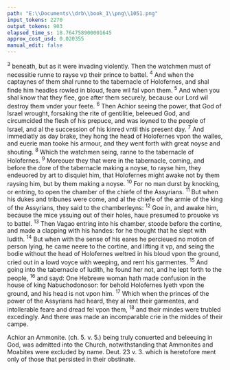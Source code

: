 ```yaml
---
path: "E:\\Documents\\drb\\book_1\\png\\1051.png"
input_tokens: 2270
output_tokens: 903
elapsed_time_s: 18.764758900001645
approx_cost_usd: 0.020355
manual_edit: false
---
```

<sup>3</sup> beneath, but as it were invading violently. Then the watchmen must of necessitie runne to rayse vp their prince to battel. <sup>4</sup> And when the captaynes of them shal runne to the tabernacle of Holofernes, and shal finde him headles rowled in bloud, feare wil fal vpon them. <sup>5</sup> And when you shal know that they flee, goe after them securely, because our Lord wil destroy them vnder your feete. <sup>6</sup> Then Achior seeing the power, that God of Israel wrought, forsaking the rite of gentilitie, beleeued God, and circumcided the flesh of his prepuce, and was ioyned to the people of Israel, and al the succession of his kinred vntil this present day. <sup>7</sup> And immediatly as day brake, they hong the head of Holofernes vpon the walles, and euerie man tooke his armour, and they went forth with great noyse and shouting. <sup>8</sup> Which the watchmen seing, ranne to the tabernacle of Holofernes. <sup>9</sup> Moreouer they that were in the tabernacle, coming, and before the dore of the tabernacle making a noyse, to rayse him, they endeuored by art to disquiet him, that Holofernes might awake not by them raysing him, but by them making a noyse. <sup>10</sup> For no man durst by knocking, or entring, to open the chamber of the chiefe of the Assyrians. <sup>11</sup> But when his dukes and tribunes were come, and al the chiefe of the armie of the king of the Assyrians, they said to the chamberleyns: <sup>12</sup> Goe in, and awake him, because the mice yssuing out of their holes, haue presumed to prouoke vs to battel. <sup>13</sup> Then Vagao entring into his chamber, stoode before the cortine, and made a clapping with his handes: for he thought that he slept with Iudith. <sup>14</sup> But when with the sense of his eares he percieued no motion of person lying, he came neere to the cortine, and lifting it vp, and seing the bodie without the head of Holofernes weltred in his bloud vpon the ground, cried out in a lowd voyce with weeping, and rent his garmentes. <sup>15</sup> And going into the tabernacle of Iudith, he found her not, and he lept forth to the people, <sup>16</sup> and sayd: One Hebrewe woman hath made confusion in the house of king Nabuchodonosor: for behold Holofernes lyeth vpon the ground, and his head is not vpon him. <sup>17</sup> Which when the princes of the power of the Assyrians had heard, they al rent their garmentes, and intollerable feare and dread fel vpon them, <sup>18</sup> and their mindes were trubled excedingly. And there was made an incomparable crie in the middes of their campe.

<aside>Achior an Ammonite. (ch. 5. v. 5.) being truly conuerted and beleeuing in God, was admitted into the Church, notwithstanding that Ammonites and Moabites were excluded by name. Deut. 23 v. 3. which is heretofore ment only of those that persisted in their obstinate.</aside>

[^1]: Achior an Ammonite. (ch. 5. v. 5.)